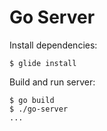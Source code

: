 # Go Server

Install dependencies:

```
$ glide install
```

Build and run server:

```
$ go build
$ ./go-server
...
```
